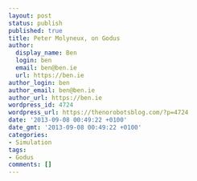 ```yaml
---
layout: post
status: publish
published: true
title: Peter Molyneux, on Godus
author:
  display_name: Ben
  login: ben
  email: ben@ben.ie
  url: https://ben.ie
author_login: ben
author_email: ben@ben.ie
author_url: https://ben.ie
wordpress_id: 4724
wordpress_url: https://thenorobotsblog.com/?p=4724
date: '2013-09-08 00:49:22 +0100'
date_gmt: '2013-09-08 00:49:22 +0100'
categories:
- Simulation
tags:
- Godus
comments: []
---
```


